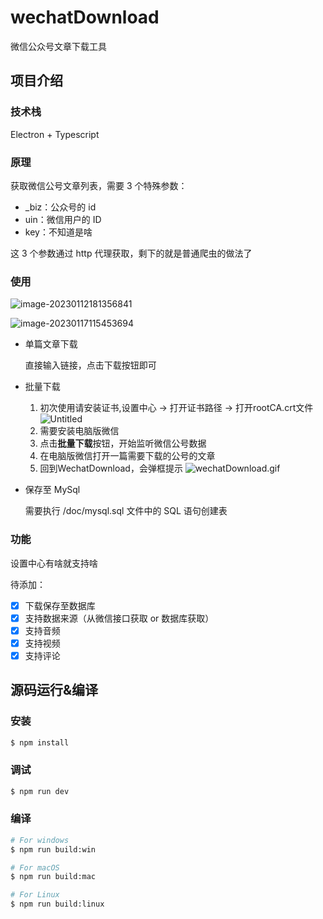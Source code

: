 # wechatDownload

微信公众号文章下载工具

## 项目介绍

### 技术栈

Electron + Typescript

### 原理

获取微信公号文章列表，需要 3 个特殊参数：

- \_biz：公众号的 id
- uin：微信用户的 ID
- key：不知道是啥

这 3 个参数通过 http 代理获取，剩下的就是普通爬虫的做法了

### 使用

![image-20230112181356841](https://img.javaedit.com/images/2023/02/07/20450813ab77bc1c8ed7528fff28185a.png)

![image-20230117115453694](https://img.javaedit.com/images/2023/02/07/400719351ac56cc0a92593ab3c86ff3a.png)

- 单篇文章下载

  直接输入链接，点击下载按钮即可

- 批量下载

  1. 初次使用请安装证书,设置中心 → 打开证书路径 → 打开rootCA.crt文件
    ![Untitled](https://img.javaedit.com/images/2023/02/07/1dc6bcf1c15dd3cb17985eb555027c2b.png)
  2. 需要安装电脑版微信
  3. 点击**批量下载**按钮，开始监听微信公号数据
  4. 在电脑版微信打开一篇需要下载的公号的文章
  5. 回到WechatDownload，会弹框提示
    ![wechatDownload.gif](https://img.javaedit.com/images/2023/02/07/693133554baca2716bc52206f1d5613b.gif)

- 保存至 MySql

  需要执行 /doc/mysql.sql 文件中的 SQL 语句创建表

### 功能

设置中心有啥就支持啥

待添加：

- [x] 下载保存至数据库
- [x] 支持数据来源（从微信接口获取 or 数据库获取）
- [x] 支持音频
- [x] 支持视频
- [x] 支持评论

## 源码运行&编译

### 安装

```bash
$ npm install
```

### 调试

```bash
$ npm run dev
```

### 编译

```bash
# For windows
$ npm run build:win

# For macOS
$ npm run build:mac

# For Linux
$ npm run build:linux
```
